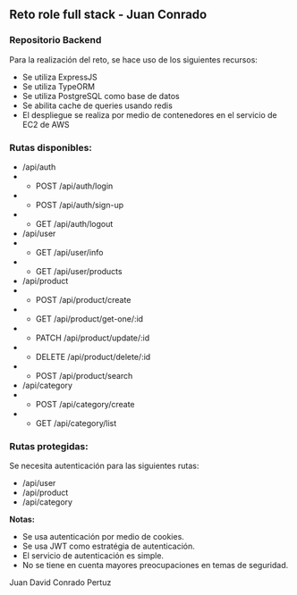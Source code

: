 ## Reto role full stack - Juan Conrado
### Repositorio Backend 

Para la realización del reto, se hace uso de los siguientes recursos:

* Se utiliza ExpressJS
* Se utiliza TypeORM
* Se utiliza PostgreSQL como base de datos
* Se abilita cache de queries usando redis
* El despliegue se realiza por medio de contenedores en el servicio de EC2 de AWS

### Rutas disponibles:

* /api/auth
* - POST /api/auth/login
* - POST /api/auth/sign-up
* - GET /api/auth/logout
* /api/user
* - GET /api/user/info
* - GET /api/user/products
* /api/product
* - POST /api/product/create
* - GET /api/product/get-one/:id
* - PATCH /api/product/update/:id
* - DELETE /api/product/delete/:id
* - POST /api/product/search
* /api/category
* - POST /api/category/create
* - GET /api/category/list

### Rutas protegidas: 

Se necesita autenticación para las siguientes rutas:

* /api/user
* /api/product
* /api/category

**Notas:**

* Se usa autenticación por medio de cookies.
* Se usa JWT como estratégia de autenticación.
* El servicio de autenticación es simple.
* No se tiene en cuenta mayores preocupaciones en temas de seguridad.

Juan David Conrado Pertuz